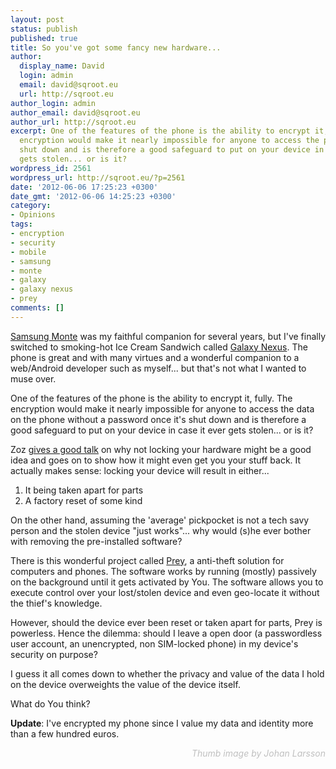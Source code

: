 ```yaml
---
layout: post
status: publish
published: true
title: So you've got some fancy new hardware...
author:
  display_name: David
  login: admin
  email: david@sqroot.eu
  url: http://sqroot.eu
author_login: admin
author_email: david@sqroot.eu
author_url: http://sqroot.eu
excerpt: One of the features of the phone is the ability to encrypt it, fully. The
  encryption would make it nearly impossible for anyone to access the phone once it's
  shut down and is therefore a good safeguard to put on your device in case it ever
  gets stolen... or is it?
wordpress_id: 2561
wordpress_url: http://sqroot.eu/?p=2561
date: '2012-06-06 17:25:23 +0300'
date_gmt: '2012-06-06 14:25:23 +0300'
category:
- Opinions
tags:
- encryption
- security
- mobile
- samsung
- monte
- galaxy
- galaxy nexus
- prey
comments: []
---
```


<a href="http://www.gsmarena.com/samsung_s5620_monte-3117.php">Samsung Monte</a> was my faithful companion for several years, but I've finally switched to smoking-hot Ice Cream Sandwich called <a href="http://www.google.com/nexus/">Galaxy Nexus</a>. The phone is great and with many virtues and a wonderful companion to a web/Android developer such as myself... but that's not what I wanted to muse over.


One of the features of the phone is the ability to encrypt it, fully. The encryption would make it nearly impossible for anyone to access the data on the phone without a password once it's shut down and is therefore a good safeguard to put on your device in case it ever gets stolen... or is it?


Zoz <a href="http://www.youtube.com/watch?v=U4oB28ksiIo">gives a good talk</a> on why not locking your hardware might be a good idea and goes on to show how it might even get you your stuff back. It actually makes sense: locking your device will result in either...

<ol>
<li>It being taken apart for parts</li>
<li>A factory reset of some kind</li>
</ol>

On the other hand, assuming the 'average' pickpocket is not a tech savy person and the stolen device "just works"... why would (s)he ever bother with removing the pre-installed software?


There is this wonderful project called <a href="http://preyproject.com/">Prey</a>, a anti-theft solution for computers and phones. The software works by running (mostly) passively on the background until it gets activated by You. The software allows you to execute control over your lost/stolen device and even geo-locate it without the thief's knowledge.


However, should the device ever been reset or taken apart for parts, Prey is powerless. Hence the dilemma: should I leave a open door (a passwordless user account, an unencrypted, non SIM-locked phone) in my device's security on purpose?


I guess it all comes down to whether the privacy and value of the data I hold on the device overweights the value of the device itself.


What do You think?


<strong>Update</strong>: I've encrypted my phone since I value my data and identity more than a few hundred euros.

<p style="text-align: right;"><span style="color: #c0c0c0;"><em>Thumb image by Johan Larsson</em></span>

